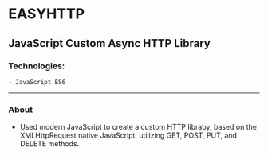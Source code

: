 # EASYHTTP
## JavaScript Custom Async HTTP Library

### Technologies:
    - JavaScript ES6

----
### About
* Used modern JavaScript to create a custom HTTP libraby, based on the XMLHttpRequest native JavaScript, utilizing GET, POST, PUT, and DELETE methods.

